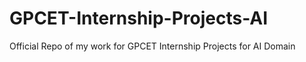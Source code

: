 # GPCET-Internship-Projects-AI
Official Repo of my work for GPCET Internship Projects for AI Domain
